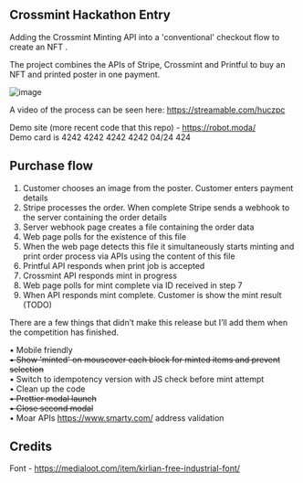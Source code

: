 ## Crossmint Hackathon Entry

Adding the Crossmint Minting API into a 'conventional' checkout flow to create an NFT .

The project combines the APIs of Stripe, Crossmint and Printful to buy an NFT and printed poster in one payment.

![image](https://user-images.githubusercontent.com/60509953/185814159-cab1206e-450d-4d28-93be-e3ceac45daa4.png)

A video of the process can be seen here:  https://streamable.com/huczpc

Demo site (more recent code that this repo) - https://robot.moda/  
Demo card is 4242 4242 4242 4242 04/24 424

## Purchase flow

1)	Customer chooses an image from the poster. Customer enters payment details
2)	Stripe processes the order. When complete Stripe sends a webhook to the server containing the order details
3)	Server webhook page creates a file containing the order data
4)	Web page polls for the existence of this file
5)	When the web page detects this file it simultaneously starts minting and print order process via APIs using the content of this file
6)	Printful API responds when print job is accepted
7)	Crossmint API responds mint in progress
8)	Web page polls for mint complete via ID received in step 7
9)	When API responds mint complete. Customer is show the mint result (TODO)


There are a few things that didn’t make this release but I’ll add them when the competition has finished.

•	Mobile friendly  
~~•	Show 'minted' on mouseover each block for minted items and prevent selection~~  
•	Switch to idempotency version with JS check before mint attempt  
•	Clean up the code  
~~•	Prettier modal launch~~  
~~•	Close second modal~~  
•	Moar APIs https://www.smarty.com/ address validation  

## Credits

Font - https://medialoot.com/item/kirlian-free-industrial-font/
